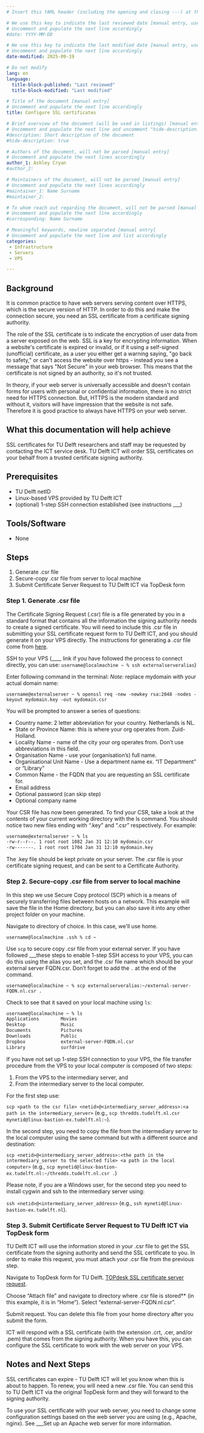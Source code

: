 ```yaml
---
# Insert this YAML header (including the opening and closing ---) at the beginning of the document and fill it out accordingly

# We use this key to indicate the last reviewed date [manual entry, use YYYY-MM-DD]
# Uncomment and populate the next line accordingly
#date: YYYY-MM-DD

# We use this key to indicate the last modified date [manual entry, use YYYY-MM-DD]
# Uncomment and populate the next line accordingly
date-modified: 2025-09-19

# Do not modify
lang: en
language: 
  title-block-published: "Last reviewed"
  title-block-modified: "Last modified"

# Title of the document [manual entry]
# Uncomment and populate the next line accordingly
title: Configure SSL certificates

# Brief overview of the document (will be used in listings) [manual entry]
# Uncomment and populate the next line and uncomment "hide-description: true".
#description: Short description of the document
#hide-description: true

# Authors of the document, will not be parsed [manual entry]
# Uncomment and populate the next lines accordingly
author_1: Ashley Cryan
#author_2:

# Maintainers of the document, will not be parsed [manual entry]
# Uncomment and populate the next lines accordingly
#maintainer_1: Name Surname
#maintainer_2:

# To whom reach out regarding the document, will not be parsed [manual entry]
# Uncomment and populate the next line accordingly
#corresponding: Name Surname

# Meaningful keywords, newline separated [manual entry]
# Uncomment and populate the next line and list accordingly
categories: 
 - Infrastructure
 - Servers
 - VPS

---
```


## Background
It is common practice to have web servers serving content over HTTPS, which is the secure version of HTTP. In order to do this and make the connection secure, you need an SSL certificate from a certificate signing authority.

The role of the SSL certificate is to indicate the encryption of user data from a server exposed on the web. SSL is a key for encrypting information. When a website's certificate is expired or invalid, or if it using a self-signed (unofficial) certificate, as a user you either get a warning saying, "go back to safety," or can't access the website over https - instead you see a message that says "Not Secure" in your web browser. This means that the certificate is not signed by an authority, so it's not trusted.

In theory, if your web server is universally accessible and doesn't contain forms for users with personal or confidential information, there is no strict need for HTTPS connection. But, HTTPS is the modern standard and without it, visitors will have impression that the website is not safe. Therefore it is good practice to always have HTTPS on your web server.

## What this documentation will help achieve
SSL certificates for TU Delft researchers and staff may be requested by contacting the ICT service desk. TU Delft ICT will order SSL certificates on your behalf from a trusted certificate signing authority.

## Prerequisites
* TU Delft netID
* Linux-based VPS provided by TU Delft ICT
* (optional) 1-step SSH connection established (see instructions ___)

## Tools/Software
* None

## Steps
1. Generate .csr file
2. Secure-copy .csr file from server to local machine
3. Submit Certificate Server Request to TU Delft ICT via TopDesk form 

### Step 1. Generate .csr file
The Certificate Signing Request (.csr) file is a file generated by you in a standard format that contains all the information the signing authority needs to create a signed certificate. You will need to include this .csr file in submitting your SSL certificate request form to TU Delft ICT, and you should generate it on your VPS directly. The instructions for generating a .csr file come from [here](https://hostadvice.com/how-to/configure-apache-with-tls-ssl-certificate-on-ubuntu-18/).

SSH to your VPS (____ link if you have followed the process to connect directly, you can use:
 `username@localmachine ~ % ssh externalserveralias`)

Enter following command in the terminal: 
*Note:* replace mydomain with your actual domain name:

`username@externalserver ~ % openssl req -new -newkey rsa:2048 -nodes -keyout mydomain.key -out mydomain.csr`

You will be prompted to answer a series of questions:

- Country name: 2 letter abbreviation for your country. Netherlands is NL.
- State or Province Name: this is where your org operates from. Zuid-Holland.
- Locality Name - name of the city your org operates from. Don’t use abbreviations in this field.
- Organisation Name - use your (organisation’s) full name.
- Organisational Unit Name - Use a department name ex. “IT Department” or “Library”
- Common Name - the FQDN that you are requesting an SSL certificate for. 
- Email address
- Optional password (can skip step)
- Optional company name

Your CSR file has now been generated. To find your CSR, take a look at the contents of your current working directory with the ls command. You should notice two new files ending with “.key” and “.csr” respectively. For example:

```bash
username@externalserver ~ % ls
-rw-r--r--. 1 root root 1082 Jan 31 12:10 mydomain.csr
-rw-------. 1 root root 1704 Jan 31 12:10 mydomain.key
```

The .key file should be kept private on your server. The .csr file is your certificate signing request, and can be sent to a Certificate Authority. 

### Step 2. Secure-copy .csr file from server to local machine
In this step we use Secure Copy protocol (SCP) which is a means of securely transferring files between hosts on a network. This example will save the file in the Home directory, but you can also save it into any other project folder on your machine.

Navigate to directory of choice. In this case, we'll use home.

`username@localmachine .ssh % cd ~ `

Use `scp` to secure copy .csr file from your external server. If you have followed ___these steps to enable 1-step SSH access to your VPS, you can do this using the alias you set, and the .csr file name which should be your external server FQDN.csr. Don’t forget to add the `.` at the end of the command.

`username@localmachine ~ % scp externalserveralias:~/external-server-FQDN.nl.csr .`

Check to see that it saved on your local machine using `ls`:

```bash
username@localmachine ~ % ls
Applications		Movies
Desktop				Music
Documents			Pictures
Downloads			Public
Dropbox				external-server-FQDN.nl.csr
Library				surfdrive
```

If you have not set up 1-step SSH connection to your VPS, the file transfer procedure from the VPS to your local computer is composed of two steps: 

1. From the VPS to the intermediary server, and
2. From the intermediary server to the local computer. 

For the first step use: 

`scp <path to the csr file> <netid>@<intermediary_server_address>:<a path in the intermediary_server>` (e.g., `scp thredds.tudelft.nl.csr mynetid@linux-bastion-ex.tudelft.nl:~`). 

In the second step, you need to copy the file from the intermediary server to the local computer using the same command but with a different source and destination: 

`scp <netid>@<intermediary_server_address>:<the path in the intermediary_server to the selected file> <a path in the local computer>` (e.g., `scp mynetid@linux-bastion-ex.tudelft.nl:~/thredds.tudelft.nl.csr .`)

Please note, if you are a Windows user, for the second step you need to install cygwin and ssh to the intermediary server using: 

`ssh <netid>@<intermediary_server_address>` (e.g., `ssh mynetid@linux-bastion-ex.tudelft.nl`).

### Step 3. Submit Certificate Server Request to TU Delft ICT via TopDesk form 
TU Delft ICT will use the information stored in your .csr file to get the SSL certificate from the signing authority and send the SSL certificate to you. In order to make this request, you must attach your .csr file from the previous step.

Navigate to TopDesk form for TU Delft. [TOPdesk SSL certificate server request](https://tudelft.topdesk.net/tas/public/ssp/content/serviceflow?unid=62aeef08314247f3aba7ff2297d011da). 

Choose “Attach file” and navigate to directory where .csr file is stored** (in this example, it is in “Home”). Select “external-server-FQDN.nl.csr”. 

Submit request. You can delete this file from your home directory after you submit the form.

ICT will respond with a SSL certificate (with the extension .crt, .cer, and/or .pem) that comes from the signing authority. When you have this, you can configure the SSL certificate to work with the web server on your VPS.

## Notes and Next Steps
SSL certificates can expire - TU Delft ICT will let you know when this is about to happen. To renew, you will need a new .csr file. You can send this to TU Delft ICT via the original TopDesk form and they will forward to the signing authority.

To use your SSL certificate with your web server, you need to change some configuration settings based on the web server you are using (e.g., Apache, nginx). See ___Set up an Apache web server for more information. 